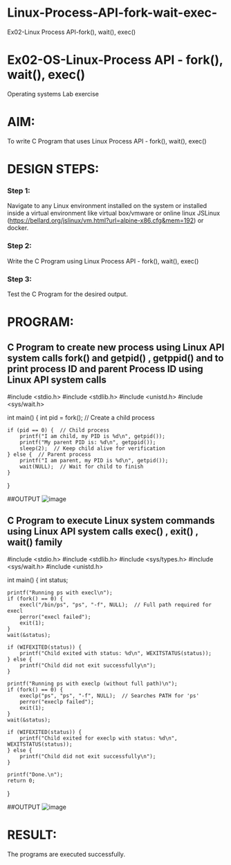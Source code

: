 # Linux-Process-API-fork-wait-exec-
Ex02-Linux Process API-fork(), wait(), exec()
# Ex02-OS-Linux-Process API - fork(), wait(), exec()
Operating systems Lab exercise


# AIM:
To write C Program that uses Linux Process API - fork(), wait(), exec()

# DESIGN STEPS:

### Step 1:

Navigate to any Linux environment installed on the system or installed inside a virtual environment like virtual box/vmware or online linux JSLinux (https://bellard.org/jslinux/vm.html?url=alpine-x86.cfg&mem=192) or docker.

### Step 2:

Write the C Program using Linux Process API - fork(), wait(), exec()

### Step 3:

Test the C Program for the desired output. 

# PROGRAM:

## C Program to create new process using Linux API system calls fork() and getpid() , getppid() and to print process ID and parent Process ID using Linux API system calls
#include <stdio.h>
#include <stdlib.h>
#include <unistd.h>
#include <sys/wait.h>

int main() {
    int pid = fork();  // Create a child process

    if (pid == 0) {  // Child process
        printf("I am child, my PID is %d\n", getpid()); 
        printf("My parent PID is: %d\n", getppid()); 
        sleep(2);  // Keep child alive for verification
    } else {  // Parent process
        printf("I am parent, my PID is %d\n", getpid()); 
        wait(NULL);  // Wait for child to finish
    }
}

##OUTPUT
![image](https://github.com/user-attachments/assets/05fcaaee-bc0e-4686-aa1f-309aeb9c1367)







## C Program to execute Linux system commands using Linux API system calls exec() , exit() , wait() family


#include <stdio.h>
#include <stdlib.h>
#include <sys/types.h>
#include <sys/wait.h>
#include <unistd.h>

int main() {
    int status;
    
    printf("Running ps with execl\n");
    if (fork() == 0) {
        execl("/bin/ps", "ps", "-f", NULL);  // Full path required for execl
        perror("execl failed");
        exit(1);
    }
    wait(&status);
    
    if (WIFEXITED(status)) {
        printf("Child exited with status: %d\n", WEXITSTATUS(status));
    } else {
        printf("Child did not exit successfully\n");
    }
    
    printf("Running ps with execlp (without full path)\n");
    if (fork() == 0) {
        execlp("ps", "ps", "-f", NULL);  // Searches PATH for 'ps'
        perror("execlp failed");
        exit(1);
    }
    wait(&status);
    
    if (WIFEXITED(status)) {
        printf("Child exited for execlp with status: %d\n", WEXITSTATUS(status));
    } else {
        printf("Child did not exit successfully\n");
    }
    
    printf("Done.\n");
    return 0;
}























##OUTPUT
![image](https://github.com/user-attachments/assets/1cf547a6-af81-4d5b-9c27-9d32d074c685)


















# RESULT:
The programs are executed successfully.
